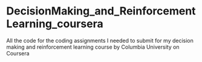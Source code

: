 # DecisionMaking_and_ReinforcementLearning_coursera
All the code for the coding assignments I needed to submit for my decision making and reinforcement learning course by Columbia University on Coursera
